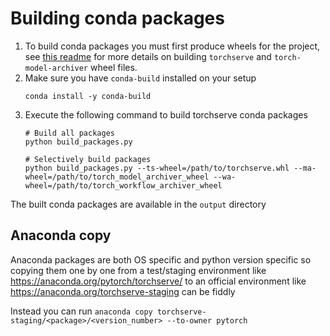 # Building conda packages

1. To build conda packages you must first produce wheels for the project, see [this readme](../README.md) for more details on building `torchserve`  and `torch-model-archiver` wheel files.
2. Make sure you have `conda-build` installed on your setup
   ```
   conda install -y conda-build
   ```
3. Execute the following command to build torchserve conda packages
   ```
   # Build all packages
   python build_packages.py

   # Selectively build packages
   python build_packages.py --ts-wheel=/path/to/torchserve.whl --ma-wheel=/path/to/torch_model_archiver_wheel --wa-wheel=/path/to/torch_workflow_archiver_wheel
   ```

The built conda packages are available in the `output` directory

## Anaconda copy

Anaconda packages are both OS specific and python version specific so copying them one by one from a test/staging environment like https://anaconda.org/pytorch/torchserve/ to an official environment like https://anaconda.org/torchserve-staging can be fiddly

Instead you can run `anaconda copy torchserve-staging/<package>/<version_number> --to-owner pytorch`
